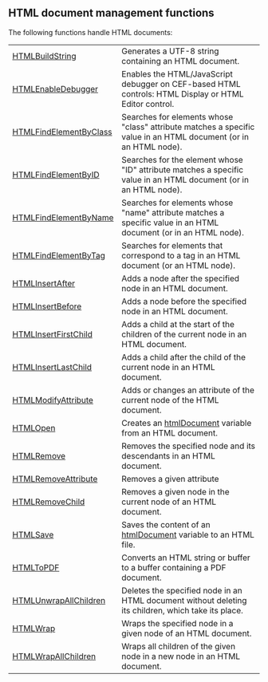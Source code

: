 


## HTML document management functions
			



<a name="NOTE1"></a>
<a name="NOTE1_1"></a>


The following functions handle HTML documents: 



|   |   |
| --- | --- |
| [HTMLBuildString](../WDLang5/1000025909.md) | Generates a UTF-8 string containing an HTML document. |
| [HTMLEnableDebugger](../WDLang5/1410087849.md) | Enables the HTML/JavaScript debugger on CEF-based HTML controls: HTML Display or HTML Editor control. |
| [HTMLFindElementByClass](../WDLang5/1000026177.md) | Searches for elements whose "class" attribute matches a specific value in an HTML document (or in an HTML node). |
| [HTMLFindElementByID](../WDLang5/1000025915.md) | Searches for the element whose "ID" attribute matches a specific value in an HTML document (or in an HTML node). |
| [HTMLFindElementByName](../WDLang5/1000025913.md) | Searches for elements whose "name" attribute matches a specific value in an HTML document (or in an HTML node). |
| [HTMLFindElementByTag](../WDLang5/1000026272.md) | Searches for elements that correspond to a tag in an HTML document (or an HTML node). |
| [HTMLInsertAfter](../WDLang5/1410087610.md) | Adds a node after the specified node in an HTML document. |
| [HTMLInsertBefore](../WDLang5/1410087609.md) | Adds a node before the specified node in an HTML document. |
| [HTMLInsertFirstChild](../WDLang5/1410087615.md) | Adds a child at the start of the children of the current node in an HTML document. |
| [HTMLInsertLastChild](../WDLang5/1410087616.md) | Adds a child after the child of the current node in an HTML document. |
| [HTMLModifyAttribute](../WDLang5/1410087618.md) | Adds or changes an attribute of the current node of the HTML document. |
| [HTMLOpen](../WDLang5/1000025907.md) | Creates an [htmlDocument](../WDLang5/1000025910.md) variable from an HTML document. |
| [HTMLRemove](../WDLang5/1410087614.md) | Removes the specified node and its descendants in an HTML document. |
| [HTMLRemoveAttribute](../WDLang5/1410087619.md) | Removes a given attribute |
| [HTMLRemoveChild](../WDLang5/1410087617.md) | Removes a given node in the current node of an HTML document. |
| [HTMLSave](../WDLang5/1000025908.md) | Saves the content of an [htmlDocument](../WDLang5/1000025910.md) variable to an HTML file. |
| [HTMLToPDF](../WDLang5/1410088984.md) | Converts an HTML string or buffer to a buffer containing a PDF document. |
| [HTMLUnwrapAllChildren](../WDLang5/1410087613.md) | Deletes the specified node in an HTML document without deleting its children, which take its place. |
| [HTMLWrap](../WDLang5/1410087611.md) | Wraps the specified node in a given node of an HTML document. |
| [HTMLWrapAllChildren](../WDLang5/1410087612.md) | Wraps all children of the given node in a new node in an HTML document. |






